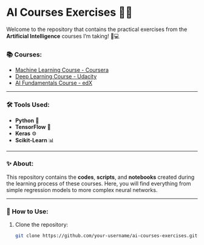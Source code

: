 # AI Courses Exercises 🤖✨

Welcome to the repository that contains the practical exercises from the **Artificial Intelligence** courses I’m taking! 🧠💻

### 📚 Courses:
- [Machine Learning Course - Coursera](https://www.coursera.org/learn/machine-learning)
- [Deep Learning Course - Udacity](https://www.udacity.com/course/deep-learning-pytorch--nd101)
- [AI Fundamentals Course - edX](https://www.edx.org/course/artificial-intelligence-ai)

---

### 🛠️ Tools Used:
- **Python** 🐍
- **TensorFlow** 🧠
- **Keras** ⚙️
- **Scikit-Learn** 📊

---

### ✨ About:
This repository contains the **codes**, **scripts**, and **notebooks** created during the learning process of these courses. Here, you will find everything from simple regression models to more complex neural networks.

---

### 📍 How to Use:
1. Clone the repository:
   ```bash
   git clone https://github.com/your-username/ai-courses-exercises.git
